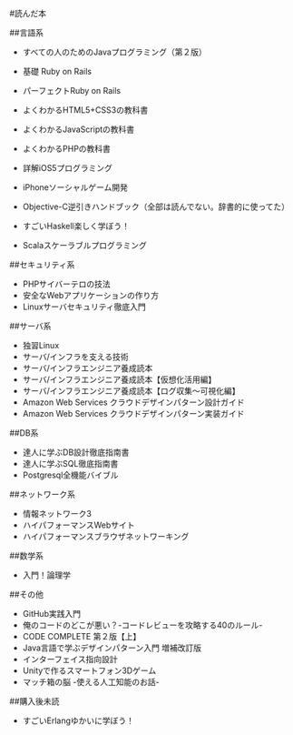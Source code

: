 #読んだ本  

##言語系  
* すべての人のためのJavaプログラミング（第２版）  

* 基礎 Ruby on Rails  
* パーフェクトRuby on Rails  

* よくわかるHTML5+CSS3の教科書
* よくわかるJavaScriptの教科書
* よくわかるPHPの教科書  

* 詳解iOS5プログラミング
* iPhoneソーシャルゲーム開発
* Objective-C逆引きハンドブック（全部は読んでない。辞書的に使ってた）

* すごいHaskell楽しく学ぼう！

* Scalaスケーラブルプログラミング

##セキュリティ系
* PHPサイバーテロの技法
* 安全なWebアプリケーションの作り方
* Linuxサーバセキュリティ徹底入門

##サーバ系
* 独習Linux
* サーバ/インフラを支える技術
* サーバ/インフラエンジニア養成読本
* サーバ/インフラエンジニア養成読本【仮想化活用編】
* サーバ/インフラエンジニア養成読本【ログ収集〜可視化編】
* Amazon Web Services クラウドデザインパターン設計ガイド
* Amazon Web Services クラウドデザインパターン実装ガイド

##DB系
* 達人に学ぶDB設計徹底指南書
* 達人に学ぶSQL徹底指南書
* Postgresql全機能バイブル

##ネットワーク系
* 情報ネットワーク3
* ハイパフォーマンスWebサイト
* ハイパフォーマンスブラウザネットワーキング  

##数学系  
* 入門！論理学  

##その他
* GitHub実践入門
* 俺のコードのどこが悪い？-コードレビューを攻略する40のルール-
* CODE COMPLETE 第２版【上】
* Java言語で学ぶデザインパターン入門 増補改訂版
* インターフェイス指向設計
* Unityで作るスマートフォン3Dゲーム
* マッチ箱の脳 -使える人工知能のお話-

##購入後未読
* すごいErlangゆかいに学ぼう！